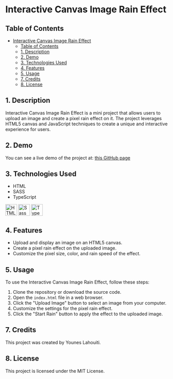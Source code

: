 # Interactive Canvas Image Rain Effect

## Table of Contents

- [Interactive Canvas Image Rain Effect](#interactive-canvas-image-rain-effect)
  - [Table of Contents](#table-of-contents)
  - [1. Description](#1-description)
  - [2. Demo](#2-demo)
  - [3. Technologies Used](#3-technologies-used)
  - [4. Features](#4-features)
  - [5. Usage](#5-usage)
  - [7. Credits](#7-credits)
  - [8. License](#8-license)

## 1. Description

Interactive Canvas Image Rain Effect is a mini project that allows users to upload an image and create a pixel rain effect on it. The project leverages HTML5 canvas and JavaScript techniques to create a unique and interactive experience for users.

## 2. Demo

You can see a live demo of the project at: [this GitHub page](https://lephenix47.github.io/Pixel-image-rain_Younes-Lahouiti/)

## 3. Technologies Used

- HTML
- SASS
- TypeScript

<a href="https://developer.mozilla.org/en-US/docs/Glossary/HTML5" target="_blank" rel="noreferrer" title="HTML5"><img src="https://raw.githubusercontent.com/danielcranney/readme-generator/main/public/icons/skills/html5-colored.svg" width="36" height="36" alt="HTML5" /></a>
<a href="https://sass-lang.com/" target="_blank" rel="noreferrer" title="SASS"><img src="https://raw.githubusercontent.com/danielcranney/readme-generator/main/public/icons/skills/sass-colored.svg" width="36" height="36" alt="Sass" /></a>
<a href="https://www.typescriptlang.org/" target="_blank" rel="noreferrer" title="TypeScript"><img src="https://raw.githubusercontent.com/danielcranney/readme-generator/main/public/icons/skills/typescript-colored.svg" width="36" height="36" alt="TypeScript" /></a>

## 4. Features

- Upload and display an image on an HTML5 canvas.
- Create a pixel rain effect on the uploaded image.
- Customize the pixel size, color, and rain speed of the effect.

## 5. Usage

To use the Interactive Canvas Image Rain Effect, follow these steps:

1. Clone the repository or download the source code.
2. Open the `index.html` file in a web browser.
3. Click the "Upload Image" button to select an image from your computer.
4. Customize the settings for the pixel rain effect.
5. Click the "Start Rain" button to apply the effect to the uploaded image.

## 7. Credits

This project was created by Younes Lahouiti.

## 8. License

This project is licensed under the MIT License.
